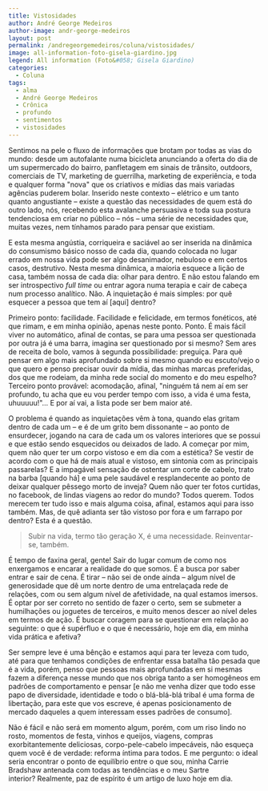 ```yaml
---
title: Vistosidades
author: André George Medeiros
author-image: andr-george-medeiros
layout: post
permalink: /andregeorgemedeiros/coluna/vistosidades/
image: all-information-foto-gisela-giardino.jpg
legend: All information (Foto&#058; Gisela Giardino)
categories:
  - Coluna
tags:
  - alma
  - André George Medeiros
  - Crônica
  - profundo
  - sentimentos
  - vistosidades
---
```

Sentimos na pele o fluxo de informações que brotam por todas as vias do mundo: desde um autofalante numa bicicleta anunciando a oferta do dia de um supermercado do bairro, panfletagem em sinais de trânsito, outdoors, comerciais de TV, marketing de guerrilha, marketing de experiência, e toda e qualquer forma "nova" que os criativos e mídias das mais variadas agências puderem bolar. Inserido neste contexto – elétrico e um tanto quanto angustiante – existe a questão das necessidades de quem está do outro lado, nós, recebendo esta avalanche persuasiva e toda sua postura tendenciosa em criar no público – nós &#8211; uma série de necessidades que, muitas vezes, nem tínhamos parado para pensar que existiam.

E esta mesma angústia, corriqueira e saciável ao ser inserida na dinâmica do consumismo básico nosso de cada dia, quando colocada no lugar errado em nossa vida pode ser algo desanimador, nebuloso e em certos casos, destrutivo. Nesta mesma dinâmica, a maioria esquece a lição de casa, também nossa de cada dia: olhar para dentro. E não estou falando em ser introspectivo *full time* ou entrar agora numa terapia e cair de cabeça num processo analítico. Não. A inquietação é mais simples: por quê esquecer a pessoa que tem aí [aqui] dentro?

Primeiro ponto: facilidade. Facilidade e felicidade, em termos fonéticos, até que rimam, e em minha opinião, apenas neste ponto. Ponto. É mais fácil viver no automático, afinal de contas, se para uma pessoa ser questionada por outra já é uma barra, imagina ser questionado por si mesmo? Sem ares de receita de bolo, vamos à segunda possibilidade: preguiça. Para quê pensar em algo mais aprofundado sobre si mesmo quando eu escuto/vejo o que quero e penso precisar ouvir da mídia, das minhas marcas preferidas, dos que me rodeiam, da minha rede social do momento e do meu espelho? Terceiro ponto provável: acomodação, afinal, "ninguém tá nem aí em ser profundo, tu acha que eu vou perder tempo com isso, a vida é uma festa, uhuuuuu!"&#8230; E por aí vai, a lista pode ser bem maior até.

O problema é quando as inquietações vêm à tona, quando elas gritam dentro de cada um &#8211; e é de um grito bem dissonante &#8211; ao ponto de ensurdecer, jogando na cara de cada um os valores interiores que se possui e que estão sendo esquecidos ou deixados de lado. A começar por mim, quem não quer ter um corpo vistoso e em dia com a estética? Se vestir de acordo com o que há de mais atual e vistoso, em sintonia com as principais passarelas? E a impagável sensação de ostentar um corte de cabelo, trato na barba [quando há] e uma pele saudável e resplandecente ao ponto de deixar qualquer pêssego morto de inveja? Quem não quer ter fotos curtidas, no facebook, de lindas viagens ao redor do mundo? Todos querem. Todos merecem ter tudo isso e mais alguma coisa, afinal, estamos aqui para isso também. Mas, de quê adianta ser tão vistoso por fora e um farrapo por dentro? Esta é a questão.

> Subir na vida, termo tão geração X, é uma necessidade. Reinventar-se, também.

É tempo de faxina geral, gente! Sair do lugar comum de como nos enxergamos e encarar a realidade do que somos. É a busca por saber entrar e sair de cena. É tirar – não sei de onde ainda – algum nível de generosidade que dê um norte dentro de uma entrelaçada rede de relações, com ou sem algum nível de afetividade, na qual estamos imersos. É optar por ser correto no sentido de fazer o certo, sem se submeter a humilhações ou joguetes de terceiros, e muito menos descer ao nível deles em termos de ação. É buscar coragem para se questionar em relação ao seguinte: o que é supérfluo e o que é necessário, hoje em dia, em minha vida prática e afetiva?

Ser sempre leve é uma bênção e estamos aqui para ter leveza com tudo, até para que tenhamos condições de enfrentar essa batalha tão pesada que é a vida, porém, penso que pessoas mais aprofundadas em si mesmas fazem a diferença nesse mundo que nos obriga tanto a ser homogêneos em padrões de comportamento e pensar [e não me venha dizer que todo esse papo de diversidade, identidade e todo o blá-blá-blá tribal é uma forma de libertação, para este que vos escreve, é apenas posicionamento de mercado daqueles a quem interessam esses padrões de consumo].

Não é fácil e não será em momento algum, porém, com um riso lindo no rosto, momentos de festa, vinhos e queijos, viagens, compras exorbitantemente deliciosas, corpo-pele-cabelo impecáveis, não esqueça quem você é de verdade: reforma íntima para todos. E me pergunto: o ideal seria encontrar o ponto de equilíbrio entre o que sou, minha Carrie Bradshaw antenada com todas as tendências e o meu Sartre interior? Realmente, paz de espírito é um artigo de luxo hoje em dia.